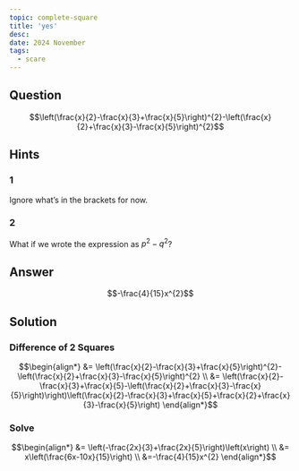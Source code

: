```yaml
---
topic: complete-square
title: 'yes'
desc: 
date: 2024 November
tags:
  - scare
---
```



## Question
```math
\left(\frac{x}{2}-\frac{x}{3}+\frac{x}{5}\right)^{2}-\left(\frac{x}{2}+\frac{x}{3}-\frac{x}{5}\right)^{2}
```


## Hints

### 1
Ignore what’s in the brackets for now.

### 2
What if we wrote the expression as $p^2 - q^2$?


## Answer
```math
-\frac{4}{15}x^{2}
```


## Solution

### Difference of 2 Squares
```math
\begin{align*}
  &= \left(\frac{x}{2}-\frac{x}{3}+\frac{x}{5}\right)^{2}-\left(\frac{x}{2}+\frac{x}{3}-\frac{x}{5}\right)^{2}
  \\ &= \left(\frac{x}{2}-\frac{x}{3}+\frac{x}{5}-\left(\frac{x}{2}+\frac{x}{3}-\frac{x}{5}\right)\right)\left(\frac{x}{2}-\frac{x}{3}+\frac{x}{5}+\frac{x}{2}+\frac{x}{3}-\frac{x}{5}\right)
\end{align*}
```

### Solve
```math
\begin{align*}
  &= \left(-\frac{2x}{3}+\frac{2x}{5}\right)\left(x\right)
  \\ &= x\left(\frac{6x-10x}{15}\right)
  \\ &=-\frac{4}{15}x^{2}
\end{align*}
```
